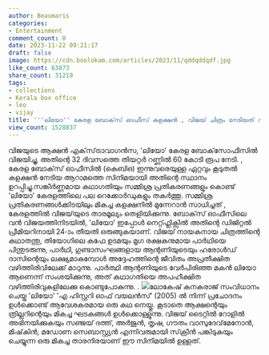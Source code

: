 ```yaml
---
author: Beaumaris
categories:
- Entertainment
comment_count: 0
date: 2023-11-22 09:21:17
draft: false
image: https://cdn.boolokam.com/articles/2023/11/qddqddqdf.jpg
like_count: 63873
share_count: 31219
tags:
- collections
- Kerala box office
- leo
- vijay
title: '''ലിയോ'' കേരള ബോക്‌സ് ഓഫീസ് കളക്ഷൻ , വിജയ് ചിത്രം നേടിയത് വമ്പൻ വിജയം'
view_count: 1528837
---
```


വിജയുടെ ആക്ഷൻ എക്‌സ്‌ട്രാവാഗൻസ, 'ലിയോ' കേരള ബോക്‌സോഫീസിൽ വിജയിച്ചു, അതിന്റെ 32 ദിവസത്തെ തിയറ്റർ റണ്ണിൽ 60 കോടി രൂപ നേടി. , കേരള ബോക്‌സ് ഓഫീസിൽ (കെബിഒ) ഇന്നുവരെയുള്ള ഏറ്റവും കൂടുതൽ കളക്ഷൻ നേടിയ ആറാമത്തെ സിനിമയായി അതിന്റെ സ്ഥാനം ഉറപ്പിച്ചു.സങ്കീർണ്ണമായ കഥാഗതിയും സമ്മിശ്ര പ്രതികരണങ്ങളും കൊണ്ട് 'ലിയോ' കേരളത്തിലെ പല റെക്കോർഡുകളും തകർത്തു. സമ്മിശ്ര പ്രതികരണങ്ങൾക്കിടയിലും മികച്ച കളക്ഷനിൽ മുന്നേറാൻ സാധിച്ചത് , കേരളത്തിൽ വിജയ്‌യുടെ താരമൂല്യം തെളിയിക്കുന്നു. ബോക്‌സ് ഓഫീസിലെ വൻ വിജയത്തിനിടയിൽ, 'ലിയോ' ഇപ്പോൾ നെറ്റ്ഫ്ലിക്സിൽ അതിന്റെ ഡിജിറ്റൽ പ്രീമിയറിനായി 24-ാം തീയതി ഒരുങ്ങുകയാണ്. വിജയ് നായകനായ ചിത്രത്തിന്റെ കഥാതന്തു, തിയോഗിലെ കഫേ ഉടമയും മൃഗ രക്ഷകനുമായ പാർഥിയെ പിന്തുടരുന്നു, പാർഥി, ഗുണ്ടാസംഘങ്ങളായ ആന്റണിയുടെയും ഹരോൾഡ് ദാസിന്റെയും ലക്ഷ്യമാകുമ്പോൾ അദ്ദേഹത്തിന്റെ ജീവിതം അപ്രതീക്ഷിത വഴിത്തിരിവിലേക്ക് മാറുന്നു. പാർത്ഥി ആന്റണിയുടെ വേർപിരിഞ്ഞ മകൻ ലിയോ ആണെന്ന് സംശയിക്കുന്നു, അത് കഥാഗതിയെ അപഹീക്ഷിത വഴിത്തിരിവുകളിലേക്കു കൊണ്ടുപോകുന്നു. . ![](https://cdn.boolokam.com/articles/2023/11/qddqddqdf.jpg)ലോകേഷ് കനകരാജ് സംവിധാനം ചെയ്ത 'ലിയോ' 'എ ഹിസ്റ്ററി ഓഫ് വയലൻസ്' (2005) ൽ നിന്ന് പ്രചോദനം ഉൾക്കൊണ്ട് ആവേശകരമായ ഒരു കഥ നെയ്തു. കൂടാതെ ആക്ഷന്റെയും ത്രില്ലറിന്റെയും മികച്ച ഘടകങ്ങൾ ഉൾക്കൊള്ളുന്നു. വിജയ് ടൈറ്റിൽ റോളിൽ അഭിനയിക്കുകയും സഞ്ജയ് ദത്ത്, അർജുൻ, തൃഷ, ഗൗതം വാസുദേവ് ​​മേനോൻ, മിഷ്‌കിൻ, മഡോണ സെബാസ്റ്റ്യൻ എന്നിവരുമായി സ്‌ക്രീൻ പങ്കിടുകയും ചെയ്യുന്ന ഒരു മികച്ച താരനിരയാണ് ഈ സിനിമയിൽ ഉള്ളത്.